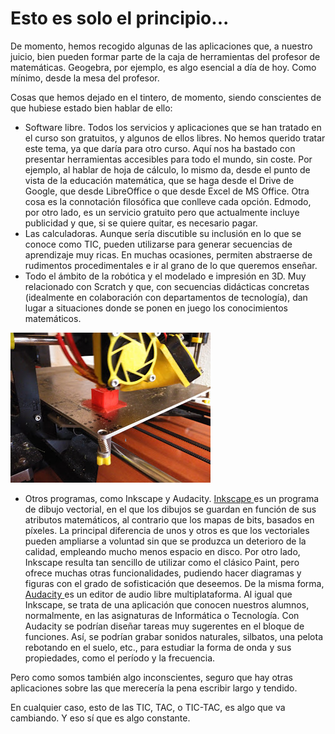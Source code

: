 # Esto es solo el principio...

De momento, hemos recogido algunas de las aplicaciones que, a nuestro juicio, bien pueden formar parte de la caja de herramientas del profesor de matemáticas. Geogebra, por ejemplo, es algo esencial a día de hoy. Como mínimo, desde la mesa del profesor.

Cosas que hemos dejado en el tintero, de momento, siendo conscientes de que hubiese estado bien hablar de ello:

* Software libre. Todos los servicios y aplicaciones que se han tratado en el curso son gratuitos, y algunos de ellos libres. No hemos querido tratar este tema, ya que daría para otro curso. Aquí nos ha bastado con presentar herramientas accesibles para todo el mundo, sin coste. Por ejemplo, al hablar de hoja de cálculo, lo mismo da, desde el punto de vista de la educación matemática, que se haga desde el Drive de Google, que desde LibreOffice o que desde Excel de MS Office. Otra cosa es la connotación filosófica que conlleve cada opción. Edmodo, por otro lado, es un servicio gratuito pero que actualmente incluye publicidad y que, si se quiere quitar, es necesario pagar.
* Las calculadoras. Aunque sería discutible su inclusión en lo que se conoce como TIC, pueden utilizarse para generar secuencias de aprendizaje muy ricas. En muchas ocasiones, permiten abstraerse de rudimentos procedimentales e ir al grano de lo que queremos enseñar. 
* Todo el ámbito de la robótica y el modelado e impresión en 3D. Muy relacionado con Scratch y que, con secuencias didácticas concretas \(idealmente en colaboración con departamentos de tecnología\), dan lugar a situaciones donde se ponen en juego los conocimientos matemáticos.

![](/final/assets/3d.png)

* Otros programas, como Inkscape y Audacity. [Inkscape ](https://inkscape.org/es)es un programa de dibujo vectorial, en el que los dibujos se guardan en función de sus atributos matemáticos, al contrario que los mapas de bits, basados en píxeles. La principal diferencia de unos y otros es que los vectoriales pueden ampliarse a voluntad sin que se produzca un deterioro de la calidad, empleando mucho menos espacio en disco. Por otro lado, Inkscape resulta tan sencillo de utilizar como el clásico Paint, pero ofrece muchas otras funcionalidades, pudiendo hacer diagramas y figuras con el grado de sofisticación que deseemos.
  De la misma forma, [Audacity ](http://www.audacityteam.org)es un editor de audio libre multiplataforma. Al igual que Inkscape, se trata de una aplicación que conocen nuestros alumnos, normalmente, en las asignaturas de Informática o Tecnología. Con Audacity se podrían diseñar tareas muy sugerentes en el bloque de funciones. Así, se podrían grabar sonidos naturales, silbatos, una pelota rebotando en el suelo, etc., para estudiar la forma de onda y sus propiedades, como el período y la frecuencia.

Pero como somos también algo inconscientes, seguro que hay otras aplicaciones sobre las que merecería la pena escribir largo y tendido.

En cualquier caso, esto de las TIC, TAC, o TIC-TAC, es algo que va cambiando. Y eso sí que es algo constante.

